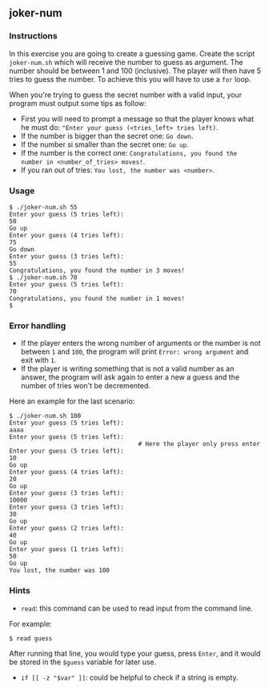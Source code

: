 ## joker-num

### Instructions

In this exercise you are going to create a guessing game.
Create the script `joker-num.sh` which will receive the number to guess as argument. The number should be between 1 and 100 (inclusive). The player will then have 5 tries to guess the number.
To achieve this you will have to use a `for` loop.

When you're trying to guess the secret number with a valid input, your program must output some tips as follow:

- First you will need to prompt a message so that the player knows what he must do: `"Enter your guess (<tries_left> tries left)`.
- If the number is bigger than the secret one: `Go down`.
- If the number si smaller than the secret one: `Go up`.
- If the number is the correct one: `Congratulations, you found the number in <number_of_tries> moves!`.
- If you ran out of tries: `You lost, the number was <number>`.

### Usage

```console
$ ./joker-num.sh 55
Enter your guess (5 tries left):
50
Go up
Enter your guess (4 tries left):
75
Go down
Enter your guess (3 tries left):
55
Congratulations, you found the number in 3 moves!
$ ./joker-num.sh 70
Enter your guess (5 tries left):
70
Congratulations, you found the number in 1 moves!
$
```

### Error handling

- If the player enters the wrong number of arguments or the number is not between `1` and `100`, the program will print `Error: wrong argument` and exit with `1`.
- If the player is writing something that is not a valid number as an answer, the program will ask again to enter a new a guess and the number of tries won't be decremented.

Here an example for the last scenario:

```console
$ ./joker-num.sh 100
Enter your guess (5 tries left):
aaaa
Enter your guess (5 tries left):
                                    # Here the player only press enter
Enter your guess (5 tries left):
10
Go up
Enter your guess (4 tries left):
20
Go up
Enter your guess (3 tries left):
10000
Enter your guess (3 tries left):
30
Go up
Enter your guess (2 tries left):
40
Go up
Enter your guess (1 tries left):
50
Go up
You lost, the number was 100
```

### Hints

- `read`: this command can be used to read input from the command line.

For example:

```console
$ read guess
```

After running that line, you would type your guess, press `Enter`, and it would be stored in the `$guess` variable for later use.

- `if [[ -z "$var" ]]`: could be helpful to check if a string is empty.
